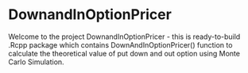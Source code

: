 # DownandInOptionPricer

Welcome to the project DownandInOptionPricer - this is ready-to-build .Rcpp package which contains DownAndInOptionPricer() function to calculate the theoretical value of put down and out option using Monte Carlo Simulation.

